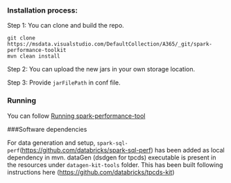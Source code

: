 
### Installation process:

Step 1: You can clone and build the repo.

```
git clone https://msdata.visualstudio.com/DefaultCollection/A365/_git/spark-performance-toolkit
mvn clean install
```

Step 2: You can upload the new jars in your own storage location.

Step 3: Provide `jarFilePath` in conf file.

### Running

You can follow [Running spark-performance-tool](./README.md#Running-spark-performance-tool)


    
###Software dependencies

 For data generation and setup, `spark-sql-perf`(https://github.com/databricks/spark-sql-perf) has been added as local dependency in mvn.
 dataGen (dsdgen for tpcds) executable is present in the resources under `datagen-kit-tools` folder. This has been built following instructions here (https://github.com/databricks/tpcds-kit)
